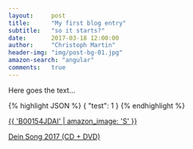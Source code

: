 ```yaml
---
layout:     post
title:      "My first blog entry"
subtitle:   "so it starts?"
date:       2017-03-18 12:00:00
author:     "Christoph Martin"
header-img: "img/post-bg-01.jpg"
amazon-search: "angular"
comments:   true
---
```


<p>
Here goes the text...

{% highlight JSON %}
{
    "test": 1
}
{% endhighlight %}

<a href="{{ 'B00154JDAI' | amazon_product_href }}">
{{ 'B00154JDAI' | amazon_image: 'S' }}

<a rel="nofollow" href="https://www.amazon.de/gp/product/B01MUZXQ6D/ref=as_li_tl?ie=UTF8&camp=1638&creative=6742&creativeASIN=B01MUZXQ6D&linkCode=as2&tag=cmart_blog-21">Dein Song 2017 (CD + DVD)</a><img src="http://ir-de.amazon-adsystem.com/e/ir?t=cmart_blog-21&l=as2&o=3&a=B01MUZXQ6D" width="1" height="1" border="0" alt="" style="border:none !important; margin:0px !important;" />



</a>
</p>